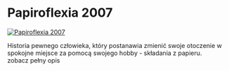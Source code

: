 Papiroflexia 2007 
=============
[![Papiroflexia 2007 ](http://vidos.pl/images/player.gif)](http://vidos.pl/papiroflexia-2007)

 Historia pewnego człowieka, który postanawia zmienić swoje otoczenie w  spokojne miejsce za pomocą swojego hobby - składania z papieru. zobacz pełny opis
